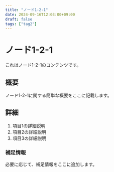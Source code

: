 ```yaml
---
title: "ノード1-2-1"
date: 2024-09-16T12:03:00+09:00
draft: false
tags: ["tag2"]
---
```


# ノード1-2-1

これはノード1-2-1のコンテンツです。

## 概要

ノード1-2-1に関する簡単な概要をここに記載します。

## 詳細

1. 項目1の詳細説明
2. 項目2の詳細説明
3. 項目3の詳細説明

### 補足情報

必要に応じて、補足情報をここに追加します。